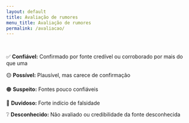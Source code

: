 ```yaml
---
layout: default
title: Avaliação de rumores
menu_title: Avaliação de rumores
permalink: /avaliacao/
---
```

<br>

✅ **Confiável:** Confirmado por fonte credível ou corroborado por mais do que uma

🟡 **Possível:** Plausível, mas carece de confirmação

🟠 **Suspeito:** Fontes pouco confiáveis

🔴 **Duvidoso:** Forte indício de falsidade

❔ **Desconhecido:** Não avaliado ou credibilidade da fonte desconhecida
